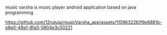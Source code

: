 music varsha is music player android application based on java programming 


https://github.com/12rutuja/musicVarsha_app/assets/110963226/f9e8881b-e8e0-49a1-8fa5-5804e3c50221

